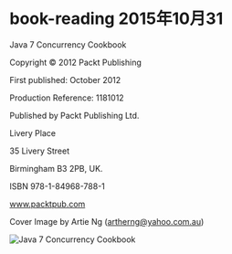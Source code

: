 # book-reading   2015年10月31


Java 7 Concurrency Cookbook


Copyright © 2012 Packt Publishing

First published: October 2012

Production Reference: 1181012

Published by Packt Publishing Ltd.

Livery Place

35 Livery Street

Birmingham B3 2PB, UK.

ISBN 978-1-84968-788-1

www.packtpub.com

Cover Image by Artie Ng (artherng@yahoo.com.au)


![Java 7 Concurrency Cookbook](https://raw.githubusercontent.com/sdcuike/book-reading/master/images/Java%207%20Concurrency%20Cookbook.jpg)
